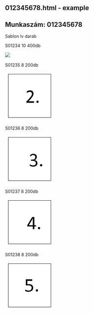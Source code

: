## 012345678.html - example


<!DOCTYPE html>
<html>
<head>
<meta charset=UTF-8>
</head>
<body>

<h2>
Munkaszám: 012345678
</h2>
<p>
Sablon	lv	darab
</p>
<p>
S01234	10	400db
</p>
<p>
<img src="
https://github/zsoltibaba37/pic2html/example_folder/012345678/html/AM_BV_lv10_18_1234_2.BMP
">
</p>
<p>
S01235	8	200db
</p>
<p>
<img src="
AM_BV_lv8_10_1235_12.BMP
">
</p>
<p>
S01236	8	200db
</p>
<p>
<img src="
AM_BV_lv8_10_1236_11.BMP
">
</p>
<p>
S01237	8	200db
</p>
<p>
<img src="
AM_BV_lv8_10_1237_22.BMP
">
</p>
<p>
S01238	8	200db
</p>
<p>
<img src="
AM_BV_lv10_18_1238_2.BMP
">
</p>

</body>
</html>


